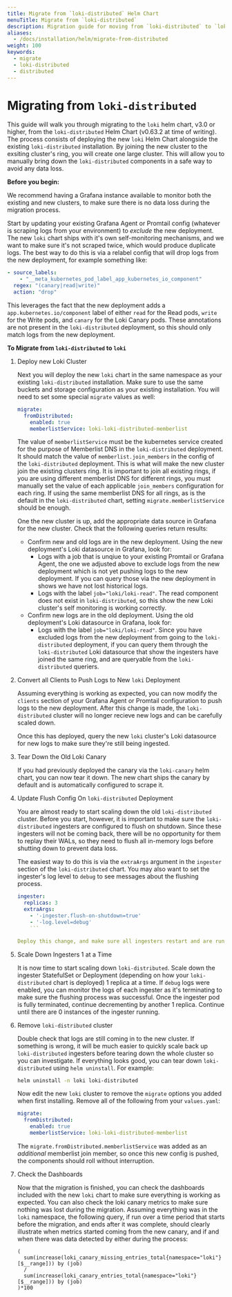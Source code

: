 ```yaml
---
title: Migrate from `loki-distributed` Helm Chart
menuTitle: Migrate from `loki-distributed`
description: Migration guide for moving from `loki-distributed` to `loki`
aliases:
  - /docs/installation/helm/migrate-from-distributed
weight: 100
keywords:
  - migrate
  - loki-distributed
  - distributed
---
```


# Migrating from `loki-distributed`

This guide will walk you through migrating to the `loki` helm chart, v3.0 or higher, from the `loki-distributed` Helm Chart (v0.63.2 at time of writing). The process consists of deploying the new `loki` Helm Chart alongside the existing `loki-distributed` installation. By joining the new cluster to the exsiting cluster's ring, you will create one large cluster. This will allow you to manually bring down the `loki-distributed` components in a safe way to avoid any data loss.

**Before you begin:**

We recommend having a Grafana instance available to monitor both the existing and new clusters, to make sure there is no data loss during the migration process.

Start by updating your existing Grafana Agent or Promtail config (whatever is scraping logs from your environment) to _exclude_ the new deployment. The new `loki` chart ships with it's own self-monitoring mechanisms, and we want to make sure it's not scraped twice, which would produce duplicate logs. The best way to do this is via a relabel config that will drop logs from the new deployment, for example something like:

```yaml
- source_labels:
    - "__meta_kubernetes_pod_label_app_kubernetes_io_component"
  regex: "(canary|read|write)"
  action: "drop"
```

This leverages the fact that the new deployment adds a `app.kubernetes.io/component` label of either `read` for the Read pods, `write` for the Write pods, and `canary` for the Loki Canary pods. These annotations are not present in the `loki-distributed` deployment, so this should only match logs from the new deployment.


**To Migrate from `loki-distributed` to `loki`**

1. Deploy new Loki Cluster

    Next you will deploy the new `loki` chart in the same namespace as your existing `loki-distributed` installation. Make sure to use the same buckets and storage configuration as your existing installation. You will need to set some special `migrate` values as well:

    ```yaml
    migrate:
      fromDistributed:
        enabled: true
        memberlistService: loki-loki-distributed-memberlist
    ```

    The value of `memberlistService` must be the kubernetes service created for the purpose of Memberlist DNS in the `loki-distributed` deployment. It should match the value of `memberlist.join_members` in the config of the `loki-distributed` deployment. This is what will make the new cluster join the existing clusters ring. It is important to join all existing rings, if you are using different memberlist DNS for different rings, you must manually set the value of each applicable `join_members` configuration for each ring. If using the same memberlist DNS for all rings, as is the default in the `loki-distributed` chart, setting `migrate.memberlistService` should be enough.

    One the new cluster is up, add the appropriate data source in Grafana for the new cluster. Check that the following queries return results:

    * Confirm new and old logs are in the new deployment. Using the new deployment's Loki datasource in Grafana, look for:
      * Logs with a job that is unqiue to your existing Promtail or Grafana Agent, the one we adjusted above to exclude logs from the new deployment which is not yet pushing logs to the new deployment. If you can query those via the new deployment in shows we have not lost historical logs.
      * Logs with the label `job="loki/loki-read"`. The read component does not exist in `loki-distributed`, so this show the new Loki cluster's self monitoring is working correctly.
    * Confirm new logs are in the old deployment. Using the old deployment's Loki datasource in Grafana, look for:
      * Logs with the label `job="loki/loki-read"`. Since you have excluded logs from the new deployment from going to the `loki-distributed` deployment, if you can query them through the `loki-distributed` Loki datasource that show the ingesters have joined the same ring, and are queryable from the `loki-distributed` queriers.

1. Convert all Clients to Push Logs to New `loki` Deployment

    Assuming everything is working as expected, you can now modify the `clients` section of your Grafana Agent or Promtail configuration to push logs to the new deployment. After this change is made, the `loki-distributed` cluster will no longer recieve new logs and can be carefully scaled down.

    Once this has deployed, query the new `loki` cluster's Loki datasource for new logs to make sure they're still being ingested.

1. Tear Down the Old Loki Canary

    If you had previously deployed the canary via the `loki-canary` helm chart, you can now tear it down. The new chart ships the canary by default and is automatically configured to scrape it.

1. Update Flush Config On `loki-distributed` Deployment

    You are almost ready to start scaling down the old `loki-distributed` cluster. Before you start, however, it is important to make sure the `loki-distributed` ingesters are configured to flush on shutdown. Since these ingesters will not be coming back, there will be no opportunity for them to replay their WALs, so they need to flush all in-memory logs before shutting down to prevent data loss.

    The easiest way to do this is via the `extraArgs` argument in the `ingester` section of the `loki-distributed` chart. You may also want to set the ingester's log level to `debug` to see messages about the flushing process.

    ```yaml
    ingester:
      replicas: 3
      extraArgs:
        - '-ingester.flush-on-shutdown=true' 
        - '-log.level=debug'
        ```

    Deploy this change, and make sure all ingesters restart and are running the latest configuration.

1. Scale Down Ingesters 1 at a Time

    It is now time to start scaling down `loki-distributed`. Scale down the ingester StatefulSet or Deployment (depending on how your `loki-distributed` chart is deployed) 1 replica at a time. If `debug` logs were enabled, you can monitor the logs of each ingester as it's terminating to make sure the flushing process was successful. Once the ingester pod is fully terminated, continue decrementing by another 1 replica. Continue until there are 0 instances of the ingester running.

1. Remove `loki-distributed` cluster

    Double check that logs are still coming in to the new cluster. If something is wrong, it will be much easier to quickly scale back up `loki-distributed` ingesters before tearing down the whole cluster so you can investigate. If everything looks good, you can tear down `loki-distributed` using `helm uninstall`. For example:

    ```bash
    helm uninstall -n loki loki-distributed
    ```

    Now edit the new `loki` cluster to remove the `migrate` options you added when first installing. Remove all of the following from your `values.yaml`:

    ```yaml
    migrate:
      fromDistributed:
        enabled: true
        memberlistService: loki-loki-distributed-memberlist
    ```

    The `migrate.fromDistributed.memberlistService` was added as an _additional_ memberlist join member, so once this new config is pushed, the components should roll without interruption.

1. Check the Dashboards

    Now that the migration is finished, you can check the dashboards included with the new `loki` chart to make sure everything is working as expected. You can also check the loki canary metrics to make sure nothing was lost during the migration. Assuming everything was in the `loki` namespace, the following query, if run over a time period that starts before the migration, and ends after it was complete, should clearly illustrate when metrics started coming from the new canary, and if and when there was data detected by either during the process:

    ```logql
    (
      sum(increase(loki_canary_missing_entries_total{namespace="loki"}[$__range])) by (job) 
      / 
      sum(increase(loki_canary_entries_total{namespace="loki"}[$__range])) by (job)
    )*100
    ```
